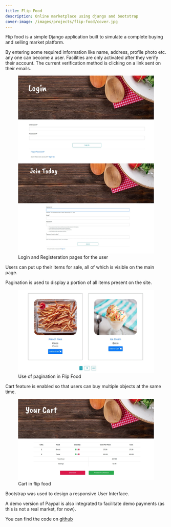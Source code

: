 ```yaml
---
title: Flip Food
description: Online marketplace using django and bootstrap
cover-image: /images/projects/flip-food/cover.jpg
---
```


Flip food is a simple Django application built to simulate a complete buying and selling market platform.

By entering some required information like name, address, profile photo etc. any one can become a user. Facilities are only activated after they verify their account. The current verification method is clicking on a link sent on their emails.

<figure class="image-2-container">
  <div class="image-section">
    <img class="image-2" src="/images/projects/flip-food/login-page.jpg" alt="Login page of Flip Food application">
    <img class="image-2" src="/images/projects/flip-food/registeration-page.jpg" alt="Registeration page of Flip Food application"/>
  </div>
  <figcaption class="image-2-caption">
    Login and Registeration pages for the user
  </figcaption>
</figure>

Users can put up their items for sale, all of which is visible on the main page.

Pagination is used to display a portion of all items present on the site.

<figure class="image-1-container">
  <img class="image-1" src="/images/projects/flip-food/pagination.jpg" alt="Pagination buttons on flip food"/>
  <figcaption class="image-1-caption">
    Use of pagination in Flip Food
  </figcaption>
</figure>

Cart feature is enabled so that users can buy multiple objects at the same time.

<figure class="image-1-container">
  <img class="image-1" src="/images/projects/flip-food/cart.jpg" alt="Cart page of flip food application"/>
  <figcaption class="image-1-caption">
    Cart in flip food
  </figcaption>
</figure>

Bootstrap was used to design a responsive User Interface.

A demo version of Paypal is also integrated to facilitate demo payments (as this is not a real market, for now).

You can find the code on [github](https://github.com/CommanderBaman/Flip-Food-Django-app)
